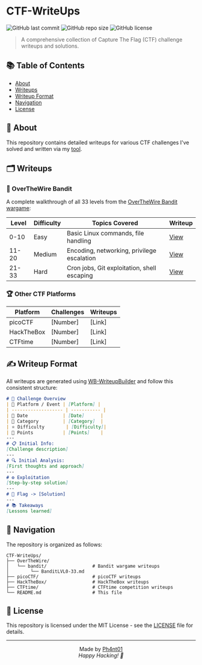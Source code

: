 
# CTF-WriteUps


![GitHub last commit](https://img.shields.io/github/last-commit/Ph4nt01/CTF-WriteUps?style=flat-square)
![GitHub repo size](https://img.shields.io/github/repo-size/Ph4nt01/CTF-WriteUps?style=flat-square)
![GitHub license](https://img.shields.io/github/license/Ph4nt01/CTF-WriteUps?style=flat-square)

> A comprehensive collection of Capture The Flag (CTF) challenge writeups and solutions.

## 📚 Table of Contents
- [About](#about)
- [Writeups](#writeups)
- [Writeup Format](#writeup-format)
- [Navigation](#navigation)
- [License](#license)

## 📖 About
This repository contains detailed writeups for various CTF challenges I've solved and written via my [tool](https://github.com/Ph4nt01/WB-WriteupBuilder).


## 🗂️ Writeups

### 🔐 OverTheWire Bandit
A complete walkthrough of all 33 levels from the [OverTheWire Bandit wargame](https://overthewire.org/wargames/bandit/):

| Level | Difficulty | Topics Covered | Writeup |
|-------|------------|----------------|---------|
| 0-10  | Easy       | Basic Linux commands, file handling | [View](./OverTheWire/bandit/) |
| 11-20 | Medium     | Encoding, networking, privilege escalation | [View](./OverTheWire/bandit/) |
| 21-33 | Hard       | Cron jobs, Git exploitation, shell escaping | [View](./OverTheWire/bandit/) |

### 🏆 Other CTF Platforms

| Platform   | Challenges | Writeups |
| ---------- | ---------- | -------- |
| picoCTF    | [Number]   | [Link]   |
| HackTheBox | [Number]   | [Link]   |
| CTFtime    | [Number]   | [Link]   |


## ✍️ Writeup Format
All writeups are generated using [WB-WriteupBuilder](https://github.com/Ph4nt01/WB-WriteupBuilder) and follow this consistent structure:

```markdown
# 📌 Challenge Overview
| 🧩 Platform / Event | [Platform] |
| ------------------- | ----------- |
| 📅 Date             | [Date]      |
| 🔰 Category         | [Category]  |
| ⭐ Difficulty        | [Difficulty]|
| 🎯 Points           | [Points]    |
---
# 📋 Initial Info:
[Challenge description]
---
# 🔍 Initial Analysis:
[First thoughts and approach]
---
# ⚙️ Exploitation
[Step-by-step solution]
---
# 🚩 Flag -> [Solution]
---
# 📚 Takeaways
[Lessons learned]
```


## 🧭 Navigation
The repository is organized as follows:
```
CTF-WriteUps/
├── OverTheWire/
│   └── bandit/                 # Bandit wargame writeups
│        └── BanditLVL0-33.md 
├── picoCTF/                    # picoCTF writeups
├── HackTheBox/                 # HackTheBox writeups
├── CTFtime/                    # CTFtime competition writeups
└── README.md                   # This file
```


## 📄 License
This repository is licensed under the MIT License - see the [LICENSE](LICENSE) file for details.

---

<p align="center">
  Made by <a href="https://github.com/Ph4nt01">Ph4nt01</a><br>
  <em>Happy Hacking! 🚀</em>
</p>